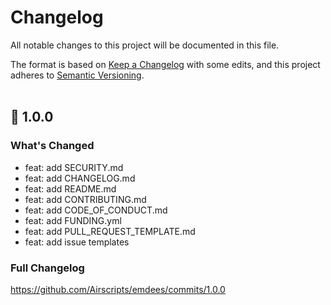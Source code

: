 # Changelog
All notable changes to this project will be documented in this file.  

The format is based on [Keep a Changelog](https://keepachangelog.com/en/1.0.0/) with some edits,
and this project adheres to [Semantic Versioning](https://semver.org/spec/v2.0.0.html).  
&nbsp;

## 🎉 1.0.0

### What's Changed
* feat: add SECURITY.md
* feat: add CHANGELOG.md
* feat: add README.md
* feat: add CONTRIBUTING.md
* feat: add CODE_OF_CONDUCT.md
* feat: add FUNDING.yml
* feat: add PULL_REQUEST_TEMPLATE.md
* feat: add issue templates

### Full Changelog 
https://github.com/Airscripts/emdees/commits/1.0.0
